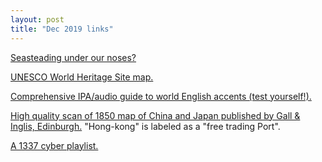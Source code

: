 ```yaml
---
layout: post
title: "Dec 2019 links"
---
```


[Seasteading under our noses?](https://mymodernmet.com/streets-of-monaco-yacht/)

[UNESCO World Heritage Site map.](https://sharemap.org/traveler/UNESCO_World_Heritage_Sites)

[Comprehensive IPA/audio guide to world English accents (test yourself!).](http://www.lel.ed.ac.uk/research/gsound/Eng/Database/Phonetics/Englishes/Home/HomeMainFrameHolder.htm)

[High quality scan of 1850 map of China and Japan
published by Gall & Inglis, Edinburgh.](https://drive.google.com/open?id=1tlhh8t-Z4VMAR_wch4T_rYWFjQmD8PYj)
"Hong-kong" is labeled as a "free trading Port".

[A 1337 cyber playlist.](https://www.youtube.com/playlist?list=PLmaRvdyzIrIHFo88Ot52kZPjOAVC74vfZ)


